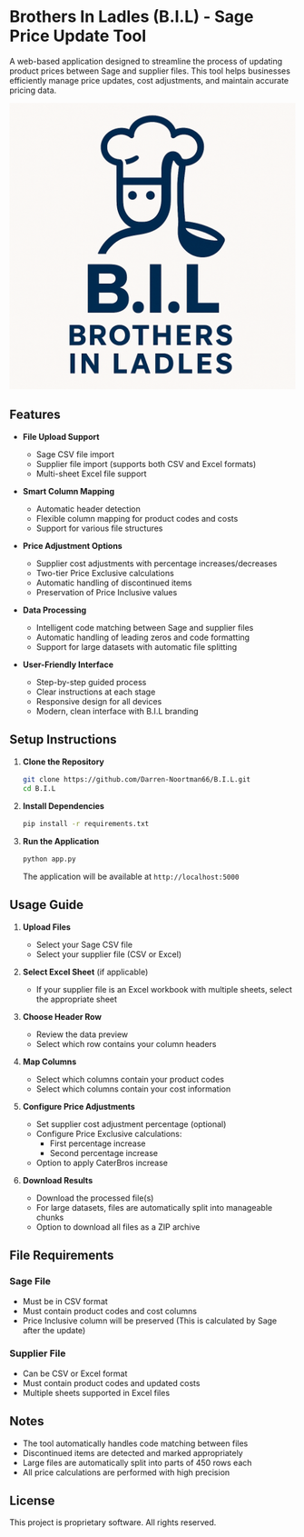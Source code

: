# Brothers In Ladles (B.I.L) - Sage Price Update Tool

A web-based application designed to streamline the process of updating product prices between Sage and supplier files. This tool helps businesses efficiently manage price updates, cost adjustments, and maintain accurate pricing data.

![B.I.L Logo](static/img/BIL%20Logo.png)

## Features

- **File Upload Support**
  - Sage CSV file import
  - Supplier file import (supports both CSV and Excel formats)
  - Multi-sheet Excel file support

- **Smart Column Mapping**
  - Automatic header detection
  - Flexible column mapping for product codes and costs
  - Support for various file structures

- **Price Adjustment Options**
  - Supplier cost adjustments with percentage increases/decreases
  - Two-tier Price Exclusive calculations
  - Automatic handling of discontinued items
  - Preservation of Price Inclusive values

- **Data Processing**
  - Intelligent code matching between Sage and supplier files
  - Automatic handling of leading zeros and code formatting
  - Support for large datasets with automatic file splitting

- **User-Friendly Interface**
  - Step-by-step guided process
  - Clear instructions at each stage
  - Responsive design for all devices
  - Modern, clean interface with B.I.L branding

## Setup Instructions

1. **Clone the Repository**
   ```bash
   git clone https://github.com/Darren-Noortman66/B.I.L.git
   cd B.I.L
   ```

2. **Install Dependencies**
   ```bash
   pip install -r requirements.txt
   ```

3. **Run the Application**
   ```bash
   python app.py
   ```
   The application will be available at `http://localhost:5000`

## Usage Guide

1. **Upload Files**
   - Select your Sage CSV file
   - Select your supplier file (CSV or Excel)

2. **Select Excel Sheet** (if applicable)
   - If your supplier file is an Excel workbook with multiple sheets, select the appropriate sheet

3. **Choose Header Row**
   - Review the data preview
   - Select which row contains your column headers

4. **Map Columns**
   - Select which columns contain your product codes
   - Select which columns contain your cost information

5. **Configure Price Adjustments**
   - Set supplier cost adjustment percentage (optional)
   - Configure Price Exclusive calculations:
     - First percentage increase
     - Second percentage increase
   - Option to apply CaterBros increase

6. **Download Results**
   - Download the processed file(s)
   - For large datasets, files are automatically split into manageable chunks
   - Option to download all files as a ZIP archive

## File Requirements

### Sage File
- Must be in CSV format
- Must contain product codes and cost columns
- Price Inclusive column will be preserved (This is calculated by Sage after the update)

### Supplier File
- Can be CSV or Excel format
- Must contain product codes and updated costs
- Multiple sheets supported in Excel files

## Notes
- The tool automatically handles code matching between files
- Discontinued items are detected and marked appropriately
- Large files are automatically split into parts of 450 rows each
- All price calculations are performed with high precision

## License

This project is proprietary software. All rights reserved.
